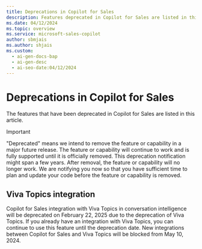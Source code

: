 ```yaml
---
title: Deprecations in Copilot for Sales
description: Features deprecated in Copilot for Sales are listed in this article, giving users time to update their code before removal.
ms.date: 04/12/2024
ms.topic: overview
ms.service: microsoft-sales-copilot
author: sbmjais
ms.author: shjais
ms.custom:
  - ai-gen-docs-bap
  - ai-gen-desc
  - ai-seo-date:04/12/2024
---
```


# Deprecations in Copilot for Sales

The features that have been deprecated in Copilot for Sales are listed in this article. 

> [!Important]
> "Deprecated" means we intend to remove the feature or capability in a major future release. The feature or capability will continue to work and is fully supported until it is officially removed. This deprecation notification might span a few years. After removal, the feature or capability will no longer work. We are notifying you now so that you have sufficient time to plan and update your code before the feature or capability is removed.

## Viva Topics integration

Copilot for Sales integration with Viva Topics in conversation intelligence will be deprecated on February 22, 2025 due to the deprecation of Viva Topics. If you already have an integration with Viva Topics, you can continue to use this feature until the deprecation date. New integrations between Copilot for Sales and Viva Topics will be blocked from May 10, 2024.